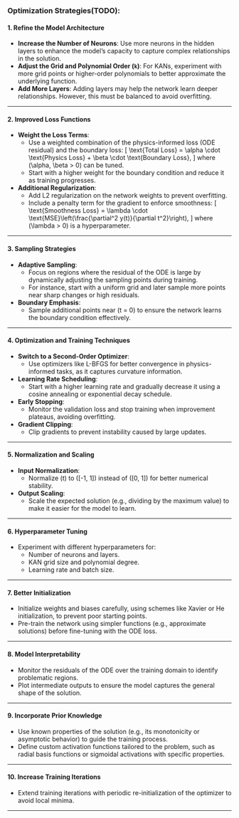 ### Optimization Strategies(TODO):


#### 1. **Refine the Model Architecture**
- **Increase the Number of Neurons**: Use more neurons in the hidden layers to enhance the model’s capacity to capture complex relationships in the solution.
- **Adjust the Grid and Polynomial Order (`k`)**: For KANs, experiment with more grid points or higher-order polynomials to better approximate the underlying function.
- **Add More Layers**: Adding layers may help the network learn deeper relationships. However, this must be balanced to avoid overfitting.

---

#### 2. **Improved Loss Functions**
- **Weight the Loss Terms**:
  - Use a weighted combination of the physics-informed loss (ODE residual) and the boundary loss:
    \[
    \text{Total Loss} = \alpha \cdot \text{Physics Loss} + \beta \cdot \text{Boundary Loss},
    \]
    where \(\alpha, \beta > 0\) can be tuned.
  - Start with a higher weight for the boundary condition and reduce it as training progresses.
- **Additional Regularization**:
  - Add L2 regularization on the network weights to prevent overfitting.
  - Include a penalty term for the gradient to enforce smoothness:
    \[
    \text{Smoothness Loss} = \lambda \cdot \text{MSE}\left(\frac{\partial^2 y(t)}{\partial t^2}\right),
    \]
    where \(\lambda > 0\) is a hyperparameter.

---

#### 3. **Sampling Strategies**
- **Adaptive Sampling**:
  - Focus on regions where the residual of the ODE is large by dynamically adjusting the sampling points during training.
  - For instance, start with a uniform grid and later sample more points near sharp changes or high residuals.
- **Boundary Emphasis**:
  - Sample additional points near \(t = 0\) to ensure the network learns the boundary condition effectively.

---

#### 4. **Optimization and Training Techniques**
- **Switch to a Second-Order Optimizer**:
  - Use optimizers like L-BFGS for better convergence in physics-informed tasks, as it captures curvature information.
- **Learning Rate Scheduling**:
  - Start with a higher learning rate and gradually decrease it using a cosine annealing or exponential decay schedule.
- **Early Stopping**:
  - Monitor the validation loss and stop training when improvement plateaus, avoiding overfitting.
- **Gradient Clipping**:
  - Clip gradients to prevent instability caused by large updates.

---

#### 5. **Normalization and Scaling**
- **Input Normalization**:
  - Normalize \(t\) to \([-1, 1]\) instead of \([0, 1]\) for better numerical stability.
- **Output Scaling**:
  - Scale the expected solution (e.g., dividing by the maximum value) to make it easier for the model to learn.

---

#### 6. **Hyperparameter Tuning**
- Experiment with different hyperparameters for:
  - Number of neurons and layers.
  - KAN grid size and polynomial degree.
  - Learning rate and batch size.

---

#### 7. **Better Initialization**
- Initialize weights and biases carefully, using schemes like Xavier or He initialization, to prevent poor starting points.
- Pre-train the network using simpler functions (e.g., approximate solutions) before fine-tuning with the ODE loss.

---

#### 8. **Model Interpretability**
- Monitor the residuals of the ODE over the training domain to identify problematic regions.
- Plot intermediate outputs to ensure the model captures the general shape of the solution.

---

#### 9. **Incorporate Prior Knowledge**
- Use known properties of the solution (e.g., its monotonicity or asymptotic behavior) to guide the training process.
- Define custom activation functions tailored to the problem, such as radial basis functions or sigmoidal activations with specific properties.

---

#### 10. **Increase Training Iterations**
- Extend training iterations with periodic re-initialization of the optimizer to avoid local minima.

---